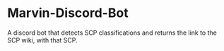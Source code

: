 # Marvin-Discord-Bot
A discord bot that detects SCP classifications and returns the link to the SCP wiki, with that SCP.
